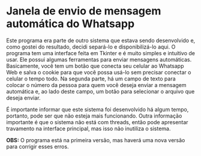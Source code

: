 
<!DOCTYPE html>
<html lang="en">
<head>
    <meta charset="UTF-8">
    <meta name="viewport" content="width=device-width, initial-scale=1.0">
</head>
<body>
    <h1>Janela de envio de mensagem automática do Whatsapp</h1>
    <p>Este programa era parte de outro sistema que estava sendo desenvolvido e, como gostei do resultado, decidi separá-lo e disponibilizá-lo aqui. O programa tem uma interface feita em Tkinter e é muito simples e intuitivo de usar. Ele possui algumas ferramentas para enviar mensagens automáticas. Basicamente, você tem um botão que conecta seu celular ao Whatsapp Web e salva o cookie para que você possa usá-lo sem precisar conectar o celular o tempo todo. Na segunda parte, há um campo de texto para colocar o número da pessoa para quem você deseja enviar a mensagem automática e, ao lado deste campo, um botão para selecionar o arquivo que deseja enviar. </p>
    <p>É importante informar que este sistema foi desenvolvido há algum tempo, portanto, pode ser que não esteja mais funcionando. Outra informação importante é que o sistema não está com threads, então pode apresentar travamento na interface principal, mas isso não inutiliza o sistema.</p>
    <p><strong>OBS:</strong> O programa está na primeira versão, mas haverá uma nova versão para corrigir esses erros.</p>
</body>
</html>



